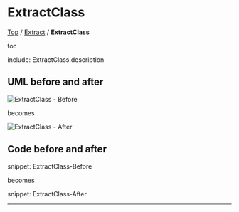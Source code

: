 # ExtractClass

[Top](../) / [Extract](.) / **ExtractClass**

toc

include: ExtractClass.description

## UML before and after

![ExtractClass - Before](../../uml/Before/Extract/ExtractClass.svg?raw=true)

becomes

![ExtractClass - After](../../uml/After/Extract/ExtractClass.svg?raw=true)

## Code before and after

snippet: ExtractClass-Before

becomes

snippet: ExtractClass-After

-----

